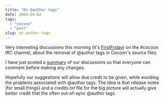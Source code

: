 ```yaml
---
title: "On @author tags"
date: 2004-04-02
tags: 
  - "cocoon"
  - "post"
slug: on-author-tags
---
```


Very interesting discussions this morning (it's [FirstFriday](http://wiki.cocoondev.org/Wiki.jsp?page=FirstFriday)) on the #cocoon IRC channel, about the removal of @author tags in Cocoon's source files.

I have just posted a [summary](http://marc.theaimsgroup.com/?l=xml-cocoon-dev&m=108089900026744&w=2) of our discussions so that everyone can comment before making any changes.

Hopefully our suggestions will allow due credit to be given, while avoiding the problems associated with @author tags. The idea is that release notes (for small things) and a _credits.txt_ file for the big picture will actually give better credit that the often out-of-sync @author tags.
